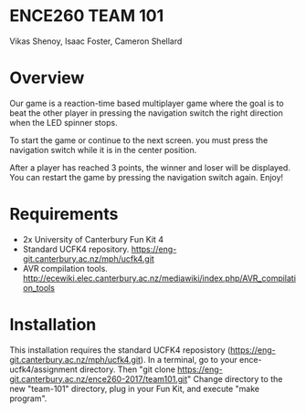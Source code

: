 # ENCE260 TEAM 101 
Vikas Shenoy, Isaac Foster, Cameron Shellard

# Overview

Our game is a reaction-time based multiplayer game where the goal is to beat the other player in pressing the navigation switch the right direction when the LED spinner stops.

To start the game or continue to the next screen. you must press the navigation switch while it is in the center position.

After a player has reached 3 points, the winner and loser will be displayed. You can restart the game by pressing the navigation switch again.
Enjoy!

# Requirements
- 2x University of Canterbury Fun Kit 4
- Standard UCFK4 repository. https://eng-git.canterbury.ac.nz/mph/ucfk4.git
- AVR compilation tools. http://ecewiki.elec.canterbury.ac.nz/mediawiki/index.php/AVR_compilation_tools

# Installation
This installation requires the standard UCFK4 reposistory (https://eng-git.canterbury.ac.nz/mph/ucfk4.git).
In a terminal, go to your ence-ucfk4/assignment directory.
Then "git clone https://eng-git.canterbury.ac.nz/ence260-2017/team101.git"
Change directory to the new "team-101" directory, plug in your Fun Kit, and execute "make program".  
  

